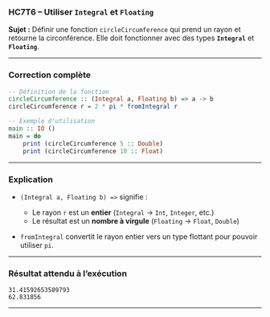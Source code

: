 ### **HC7T6 – Utiliser `Integral` et `Floating`**

**Sujet :**
Définir une fonction `circleCircumference` qui prend un rayon et retourne la circonférence.
Elle doit fonctionner avec des types **`Integral`** et **`Floating`**.

---

### **Correction complète**

```haskell
-- Définition de la fonction
circleCircumference :: (Integral a, Floating b) => a -> b
circleCircumference r = 2 * pi * fromIntegral r

-- Exemple d'utilisation
main :: IO ()
main = do
    print (circleCircumference 5 :: Double)
    print (circleCircumference 10 :: Float)
```

---

###  **Explication**

* `(Integral a, Floating b) =>` signifie :

  * Le rayon `r` est un **entier** (`Integral` → `Int`, `Integer`, etc.)
  * Le résultat est un **nombre à virgule** (`Floating` → `Float`, `Double`)
* `fromIntegral` convertit le rayon entier vers un type flottant pour pouvoir utiliser `pi`.

---

###  **Résultat attendu à l’exécution**

```
31.41592653589793
62.831856
```

---
